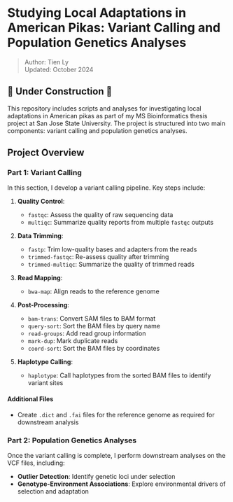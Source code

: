 # Studying Local Adaptations in American Pikas: Variant Calling and Population Genetics  Analyses

> Author: Tien Ly  
> Updated: October 2024

## 🚧 Under Construction 🚧

This repository includes scripts and analyses for investigating local adaptations in American pikas as part of my MS Bioinformatics thesis project at San Jose State University. The project is structured into two main components: variant calling and population genetics analyses.

## Project Overview

### Part 1: Variant Calling

In this section, I develop a variant calling pipeline. Key steps include:

1. **Quality Control**:
    - `fastqc`: Assess the quality of raw sequencing data
    - `multiqc`: Summarize quality reports from multiple `fastqc` outputs
   
2. **Data Trimming**:
    - `fastp`: Trim low-quality bases and adapters from the reads
    - `trimmed-fastqc`: Re-assess quality after trimming
    - `trimmed-multiqc`: Summarize the quality of trimmed reads

3. **Read Mapping**:
    - `bwa-map`: Align reads to the reference genome

4. **Post-Processing**:
    - `bam-trans`: Convert SAM files to BAM format
    - `query-sort`: Sort the BAM files by query name
    - `read-groups`: Add read group information
    - `mark-dup`: Mark duplicate reads
    - `coord-sort`: Sort the BAM files by coordinates
   
5. **Haplotype Calling**:
    - `haplotype`: Call haplotypes from the sorted BAM files to identify variant sites

#### Additional Files
- Create `.dict` and `.fai` files for the reference genome as required for downstream analysis

### Part 2: Population Genetics Analyses

Once the variant calling is complete, I perform downstream analyses on the VCF files, including:

- **Outlier Detection**: Identify genetic loci under selection
- **Genotype-Environment Associations**: Explore environmental drivers of selection and adaptation
